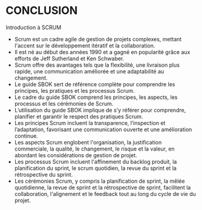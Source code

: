 # CONCLUSION

Introduction à SCRUM


* Scrum est un cadre agile de gestion de projets complexes, mettant l'accent sur le développement itératif et la collaboration.
* Il est né au début des années 1990 et a gagné en popularité grâce aux efforts de Jeff Sutherland et Ken Schwaber.
* Scrum offre des avantages tels que la flexibilité, une livraison plus rapide, une communication améliorée et une adaptabilité au changement.
* Le guide SBOK sert de référence complète pour comprendre les principes, les pratiques et les processus Scrum.
* Le cadre du guide SBOK comprend les principes, les aspects, les processus et les cérémonies de Scrum.
* L’utilisation du guide SBOK implique de s’y référer pour comprendre, planifier et garantir le respect des pratiques Scrum.
* Les principes Scrum incluent la transparence, l’inspection et l’adaptation, favorisant une communication ouverte et une amélioration continue.
* Les aspects Scrum englobent l'organisation, la justification commerciale, la qualité, le changement, le risque et la valeur, en abordant les considérations de gestion de projet.
* Les processus Scrum incluent l'affinement du backlog produit, la planification du sprint, le scrum quotidien, la revue du sprint et la rétrospective du sprint.
* Les cérémonies Scrum, y compris la planification de sprint, la mêlée quotidienne, la revue de sprint et la rétrospective de sprint, facilitent la collaboration, l'alignement et le feedback tout au long du cycle de vie du projet.
